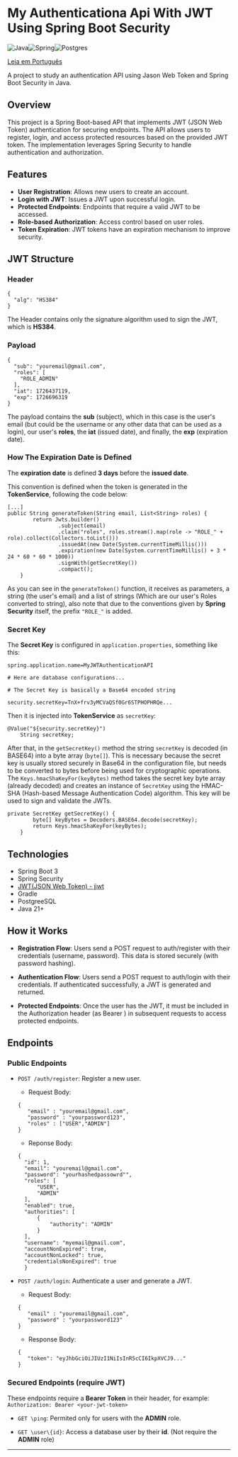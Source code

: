 # My Authenticationa Api With JWT Using Spring Boot Security

![Java](https://img.shields.io/badge/java-%23ED8B00.svg?style=for-the-badge&logo=openjdk&logoColor=white)![Spring](https://img.shields.io/badge/spring-%236DB33F.svg?style=for-the-badge&logo=spring&logoColor=white)![Postgres](https://img.shields.io/badge/postgres-%23316192.svg?style=for-the-badge&logo=postgresql&logoColor=white)

[Leia em Português](README.pt_br.md)

A project to study an authentication API using Jason Web Token and Spring Boot Security in Java.

## Overview

This project is a Spring Boot-based API that implements JWT (JSON Web Token) authentication for securing endpoints. The API allows users to register, login, and access protected resources based on the provided JWT token. The implementation leverages Spring Security to handle authentication and authorization.

## Features

- **User Registration**: Allows new users to create an account.
- **Login with JWT**: Issues a JWT upon successful login.
- **Protected Endpoints**: Endpoints that require a valid JWT to be accessed.
- **Role-based Authorization**: Access control based on user roles.
- **Token Expiration**: JWT tokens have an expiration mechanism to improve security.

## JWT Structure

### Header
```
{
  "alg": "HS384"
}
```
The Header contains only the signature algorithm used to sign the JWT, which is **HS384**.

### Payload
```
{
  "sub": "youremail@gmail.com",
  "roles": [
    "ROLE_ADMIN"
  ],
  "iat": 1726437119,
  "exp": 1726696319
}
```
The payload contains the **sub** (subject), which in this case is the user's email (but could be the username or any other data that can be used as a login), our user's **roles**, the **iat** (issued date), and finally, the **exp** (expiration date).

### How The Expiration Date is Defined

The **expiration date** is defined **3 days** before the **issued date**.

This convention is defined when the token is generated in the **TokenService**, following the code below:

```
[...]
public String generateToken(String email, List<String> roles) {
		return Jwts.builder()
				.subject(email)
				.claim("roles", roles.stream().map(role -> "ROLE_" + role).collect(Collectors.toList()))
				.issuedAt(new Date(System.currentTimeMillis()))
				.expiration(new Date(System.currentTimeMillis() + 3 * 24 * 60 * 60 * 1000))
				.signWith(getSecretKey())
				.compact();
	}
```

As you can see in the `generateToken()` function, it receives as parameters, a string (the user's email) and a list of strings (Which are our user's Roles converted to string), also note that due to the conventions given by **Spring Security** itself, the prefix `"ROLE_"` is added.

### Secret Key

The **Secret Key** is configured in `application.properties`, something like this:

```
spring.application.name=MyJWTAuthenticationAPI

# Here are database configurations...

# The Secret Key is basically a Base64 encoded string 

security.secretKey=TnX+frv3yMCVaQSf0Gr6STPHOPHRQe...
```
Then it is injected into **TokenService** as `secretKey`:

```
@Value("${security.secretKey}")
	String secretKey;
```

After that, in the `getSecretKey()` method the string `secretKey` is decoded (in BASE64) into a byte array (`byte[]`). This is necessary because the secret key is usually stored securely in Base64 in the configuration file, but needs to be converted to bytes before being used for cryptographic operations.
The `Keys.hmacShaKeyFor(keyBytes)` method takes the secret key byte array (already decoded) and creates an instance of `SecretKey` using the HMAC-SHA (Hash-based Message Authentication Code) algorithm. This key will be used to sign and validate the JWTs.

```
private SecretKey getSecretKey() {
		byte[] keyBytes = Decoders.BASE64.decode(secretKey);
		return Keys.hmacShaKeyFor(keyBytes);
	}
```

## Technologies

- Spring Boot 3
- Spring Security
- [JWT(JSON Web Token) - jjwt](https://github.com/jwtk/jjwt)
- Gradle
- PostgreeSQL
- Java 21+

## How it Works

- **Registration Flow**: Users send a POST request to auth/register with their credentials (username, password). This data is stored securely (with password hashing).

- **Authentication Flow**: Users send a POST request to auth/login with their credentials. If authenticated successfully, a JWT is generated and returned.

- **Protected Endpoints**: Once the user has the JWT, it must be included in the Authorization header (as Bearer <token>) in subsequent requests to access protected endpoints.

## Endpoints

### Public Endpoints

- `POST /auth/register`: Register a new user.
  - Request Body:
  
  ```
  {
     "email" : "youremail@gmail.com",
     "password" : "yourpassword123",
     "roles" : ["USER","ADMIN"]
  }
  
  ```
  - Reponse Body:
  
  ```
  {
    "id": 1,
    "email": "youremail@gmail.com",
    "password": "yourhashedpassowrd"",
    "roles": [
        "USER",
        "ADMIN"
    ],
    "enabled": true,
    "authorities": [
        {
            "authority": "ADMIN"
        }
    ],
    "username": "myemail@gmail.com",
    "accountNonExpired": true,
    "accountNonLocked": true,
    "credentialsNonExpired": true
    }
  ```
- `POST /auth/login`: Authenticate a user and generate a JWT.
  - Request Body:
  ```
  {
     "email" : "youremail@gmail.com",
     "password" : "yourpassword123"
  }
  ```
  - Response Body:
  ```
  {
     "token": "eyJhbGciOiJIUzI1NiIsInR5cCI6IkpXVCJ9..."
  }
  ```
### Secured Endpoints (require JWT)

These endpoints require a **Bearer Token** in their header, for example:
`Authorization: Bearer <your-jwt-token>`
  
- `GET \ping`: Permited only for users with the **ADMIN** role.
  
- `GET \user\{id}`: Access a database user by their **id**. (Not require the **ADMIN** role)

---


